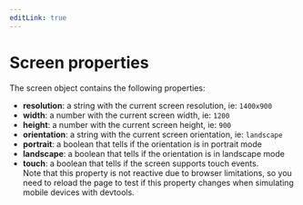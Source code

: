 ```yaml
---
editLink: true
---
```


# Screen properties

The screen object contains the following properties:
- **resolution**: a string with the current screen resolution, ie: `1400x900`
- **width**: a number with the current screen width, ie: `1200`
- **height**: a number with the current screen height, ie: `900`
- **orientation**: a string with the current screen orientation, ie: `landscape`
- **portrait**: a boolean that tells if the orientation is in portrait mode
- **landscape**: a boolean that tells if the orientation is in landscape mode
- **touch**: a boolean that tells if the screen supports touch events.<br> Note that this property is not reactive due to browser limitations, so you need to reload the page to test if this property changes when simulating mobile devices with devtools.
